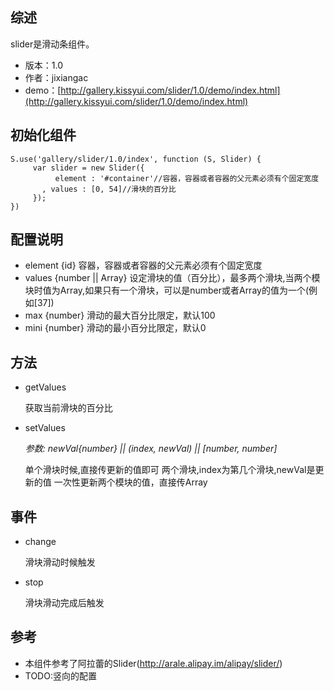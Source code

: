 ## 综述

   slider是滑动条组件。

* 版本：1.0
* 作者：jixiangac
* demo：[http://gallery.kissyui.com/slider/1.0/demo/index.html](http://gallery.kissyui.com/slider/1.0/demo/index.html)

## 初始化组件

    S.use('gallery/slider/1.0/index', function (S, Slider) {
         var slider = new Slider({
              element : '#container'//容器，容器或者容器的父元素必须有个固定宽度
           , values : [0, 54]//滑块的百分比
         });
    })

## 配置说明
   
   + element {id}
     容器，容器或者容器的父元素必须有个固定宽度
   + values {number || Array}
     设定滑块的值（百分比），最多两个滑块,当两个模块时值为Array,如果只有一个滑块，可以是number或者Array的值为一个(例如[37])
   + max {number}
     滑动的最大百分比限定，默认100
   + mini {number}
     滑动的最小百分比限定，默认0

## 方法

   + getValues
    
     获取当前滑块的百分比

   + setValues 
   
     *参数: newVal{number} || (index, newVal) || [number, number]*

     单个滑块时候,直接传更新的值即可
     两个滑块,index为第几个滑块,newVal是更新的值
     一次性更新两个模块的值，直接传Array

## 事件

   + change
   
     滑块滑动时候触发

   + stop
   
     滑块滑动完成后触发

## 参考

   + 本组件参考了阿拉蕾的Slider(http://arale.alipay.im/alipay/slider/)
   + TODO:竖向的配置

